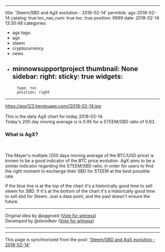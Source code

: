 
---
title: 'Steem/SBD and AgX evolution - 2018-02-14'
permlink: agx-2018-02-14
catalog: true
toc_nav_num: true
toc: true
position: 9999
date: 2018-02-14 13:30:48
categories:
- agx
tags:
- agx
- steem
- cryptocurrency
- news
- minnowsupportproject
thumbnail: None
sidebar:
    right:
        sticky: true
widgets:
    -
        type: toc
        position: right
---


https://agx123.herokuapp.com//2018-02-14.jpg<br/><br/>This is the daily AgX chart for today 2018-02-14.<br/>Today's 200 day moving average is is 0.95 for a STEEM/SBD ratio of 0.83.<h3>What is AgX?</h3><br/><br/>The Mayer's multiple (200 days moving average of the BTC/USD price) is known to be a good indicator of the BTC price evolution.
AgX aims to be a similar indicator regarding the STEEM/SBD ratio, in order for users to find the right moment to exchange their SBD for STEEM at the best possible rate.

If the blue line is at the top of the chart it's a historically good time to sell steem for SBD.  If it's at the bottom of the chart it's a historically good time to sell sbd for Steem.  Just a data point, and the past doesn't ensure the future.

<hr/>Original idea by @aggroed (<a href="https://v2.steemconnect.com/sign/account-witness-vote?witness=aggroed&amp;approve=1">Vote for witness</a>)<br/>Developed by @stoodkev (<a href="https://v2.steemconnect.com/sign/account-witness-vote?witness=stoodkev&amp;approve=1">Vote for witness</a>)<hr/>

- - -

This page is synchronized from the post: ['Steem/SBD and AgX evolution - 2018-02-14'](https://steemit.com/@aggroed/agx-2018-02-14)

